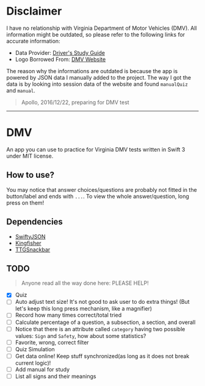 # Disclaimer

I have no relationship with Virginia Department of Motor Vehicles (DMV). All information might be outdated, so please refer to the following links for accurate information:

- Data Provider: [Driver's Study Guide](https://www.dmv.virginia.gov/dmv-manuals/#/sections/manual/1)
- Logo Borrowed From: [DMV Website](https://www.dmv.virginia.gov/#/)

The reason why the informations are outdated is because the app is powered by JSON data I manually added to the project. The way I got the data is by looking into session data of the website and found `manualQuiz` and `manual`. 

> Apollo, 2016/12/22, preparing for DMV test

---

# DMV

An app you can use to practice for Virginia DMV tests written in Swift 3 under MIT license.

## How to use?

You may notice that answer choices/questions are probably not fitted in the button/label and ends with `...`. To view the whole answer/question, long press on them!

## Dependencies

- [SwiftyJSON](https://github.com/SwiftyJSON/SwiftyJSON)
- [Kingfisher](https://github.com/onevcat/Kingfisher)
- [TTGSnackbar](https://github.com/zekunyan/TTGSnackbar)

## TODO 

> Anyone read all the way done here: PLEASE HELP! 

- [x] Quiz
- [ ] Auto adjust text size! It's not good to ask user to do extra things! (But let's keep this long press mechanism, like a magnifier)
- [ ] Record how many times correct/total tried
- [ ] Calculate percentage of a question, a subsection, a section, and overall
- [ ] Notice that there is an attribute called `category` having two possible values: `Sign` and `Safety`, how about some statistics?
- [ ] Favorite, wrong, correct filter
- [ ] Quiz Simulation
- [ ] Get data online! Keep stuff synchronized(as long as it does not break current logic)!
- [ ] Add manual for study
- [ ] List all signs and their meanings
